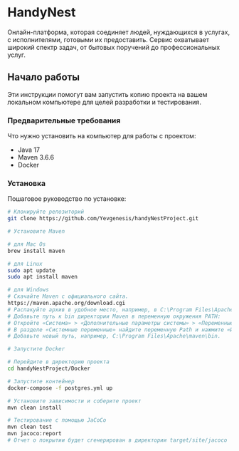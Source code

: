 # HandyNest

Онлайн-платформа, которая соединяет людей, нуждающихся в услугах, с исполнителями, готовыми их предоставить. Сервис охватывает широкий спектр задач, от бытовых поручений до профессиональных услуг.
## Начало работы

Эти инструкции помогут вам запустить копию проекта на вашем локальном компьютере для целей разработки и тестирования.

### Предварительные требования

Что нужно установить на компьютер для работы с проектом:

- Java 17
- Maven 3.6.6
- Docker


### Установка

Пошаговое руководство по установке:

```sh
# Клонируйте репозиторий
git clone https://github.com/Yevgenesis/handyNestProject.git

# Установите Maven

# для Mac Os
brew install maven

# для Linux
sudo apt update
sudo apt install maven

# для Windows
# Скачайте Maven с официального сайта.
https://maven.apache.org/download.cgi
# Распакуйте архив в удобное место, например, в C:\Program Files\Apache\maven.
# Добавьте путь к bin директории Maven в переменную окружения PATH:
# Откройте «Система» > «Дополнительные параметры системы» > «Переменные среды».
# В разделе «Системные переменные» найдите переменную Path и нажмите «Изменить».
# Добавьте новый путь, например, C:\Program Files\Apache\maven\bin.

# Запустите Docker

# Перейдите в директорию проекта
cd handyNestProject/Docker

# Запустите контейнер
docker-compose -f postgres.yml up

# Установите зависимости и соберите проект
mvn clean install

# Тестирование с помощью JaCoCo
mvn clean test
mvn jacoco:report
# Отчет о покрытии будет сгенерирован в директории target/site/jacoco


